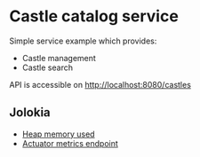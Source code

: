 # Castle catalog service

Simple service example which provides:
- Castle management
- Castle search

API is accessible on [http://localhost:8080/castles](http://localhost:8080/castles)

## Jolokia

* [Heap memory used](http://localhost:8080/jolokia/read/java.lang:type=Memory/HeapMemoryUsage/used)
* [Actuator metrics endpoint](http://localhost:8080/jolokia/read/org.springframework.boot:type=Endpoint,name=metricsEndpoint)
